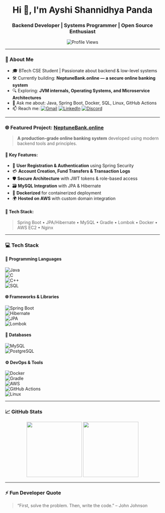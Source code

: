 <h1 align="center">Hi 👋, I'm Ayshi Shannidhya Panda</h1>
<h3 align="center">Backend Developer | Systems Programmer | Open Source Enthusiast</h3>

<p align="center">
  <img src="https://komarev.com/ghpvc/?username=A-Shannidhya&label=Profile%20Views&color=blueviolet&style=flat-square" alt="Profile Views" />
</p>

---

### 🧠 About Me
- 🎓 BTech CSE Student | Passionate about backend & low-level systems
- 🛠️ Currently building: **NeptuneBank.online — a secure online banking system**
- 🔍 Exploring: **JVM internals, Operating Systems, and Microservice Architectures**
- 💬 Ask me about: Java, Spring Boot, Docker, SQL, Linux, GitHub Actions
- 📫 Reach me:
  [![Gmail](https://img.shields.io/badge/Gmail-D14836?style=for-the-badge&logo=gmail&logoColor=white)](mailto:asp45624@gmail.com)
  [![LinkedIn](https://img.shields.io/badge/LinkedIn-0077B5?style=for-the-badge&logo=linkedin&logoColor=white)](https://www.linkedin.com/in/ayshi-shannidhya-panda-b68713294/)
  [![Discord](https://img.shields.io/badge/Discord-5865F2?style=for-the-badge&logo=discord&logoColor=white)](https://discordapp.com/users/yourID)

---

### 🌐 Featured Project: [NeptuneBank.online](https://neptunebank.online)

> **A production-grade online banking system** developed using modern backend tools and principles.

#### 🔑 Key Features:
- 🧾 **User Registration & Authentication** using Spring Security
- 💳 **Account Creation, Fund Transfers & Transaction Logs**
- 🛡️ **Secure Architecture** with JWT tokens & role-based access
- 🗃️ **MySQL Integration** with JPA & Hibernate
- 🐳 **Dockerized** for containerized deployment
- 🌍 **Hosted on AWS** with custom domain integration

#### 🧰 Tech Stack:
> Spring Boot • JPA/Hibernate • MySQL • Gradle • Lombok • Docker • AWS EC2 • Nginx

---

### 💻 Tech Stack

#### 💾 Programming Languages  
![Java](https://img.shields.io/badge/Java-ED8B00?style=flat&logo=java)  
![C](https://img.shields.io/badge/C-00599C?style=flat&logo=c)  
![C++](https://img.shields.io/badge/C++-00599C?style=flat&logo=cplusplus)  
![SQL](https://img.shields.io/badge/SQL-4479A1?style=flat&logo=postgresql)

#### 🌐 Frameworks & Libraries  
![Spring Boot](https://img.shields.io/badge/Spring_Boot-6DB33F?style=flat&logo=spring-boot)  
![Hibernate](https://img.shields.io/badge/Hibernate-59666C?style=flat&logo=hibernate)  
![JPA](https://img.shields.io/badge/JPA-007396?style=flat&logo=java)  
![Lombok](https://img.shields.io/badge/Lombok-DA4453?style=flat&logo=lombok)

#### 🧱 Databases  
![MySQL](https://img.shields.io/badge/MySQL-4479A1?style=flat&logo=mysql)  
![PostgreSQL](https://img.shields.io/badge/PostgreSQL-336791?style=flat&logo=postgresql)

#### ⚙️ DevOps & Tools  
![Docker](https://img.shields.io/badge/Docker-2496ED?style=flat&logo=docker)  
![Gradle](https://img.shields.io/badge/Gradle-02303A?style=flat&logo=gradle)  
![AWS](https://img.shields.io/badge/AWS-232F3E?style=flat&logo=amazon-aws)  
![GitHub Actions](https://img.shields.io/badge/GitHub_Actions-2088FF?style=flat&logo=github-actions)  
![Linux](https://img.shields.io/badge/Linux-FCC624?style=flat&logo=linux)

---

### 📈 GitHub Stats

<p align="center">
  <img src="https://github-readme-stats.vercel.app/api?username=A-Shannidhya&show_icons=true&theme=radical" height="180" />
  <img src="https://github-readme-streak-stats.herokuapp.com?user=A-Shannidhya&theme=radical" height="180" />
</p>

---

### ⚡ Fun Developer Quote
> “First, solve the problem. Then, write the code.” – John Johnson
